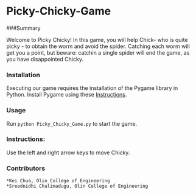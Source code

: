 # Picky-Chicky-Game

###Summary

Welcome to Picky Chicky! In this game, you will help Chick- who is quite picky - to obtain the worm and avoid the spider. Catching each worm will get you a point, but beware: catchin a single spider will end the game, as you have disappointed Chicky. 


### Installation

Executing our game requires the installation of the Pygame library in Python.
Install Pygame using these [Instructions](https://www.pygame.org/wiki/GettingStarted). 

### Usage

Run `python Picky_Chicky_Game.py` to start the game.

### Instructions:

Use the left and right arrow keys to move Chicky.

### Contributors

    *Kei Chua, Olin College of Engineering
    *Sreednidhi Chalimadugu, Olin College of Engineering

